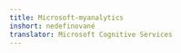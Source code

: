 ```yaml
---
title: Microsoft-myanalytics
inshort: nedefinované
translator: Microsoft Cognitive Services
---
```




